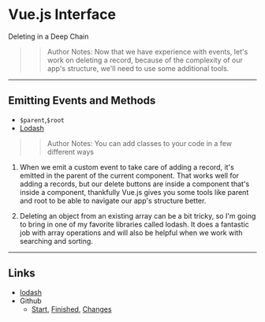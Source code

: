 <!-- .slide: data-state="title" -->
# Vue.js Interface
Deleting in a Deep Chain

>> Author Notes: Now that we have experience with events, let's work on deleting a record, because of the complexity of our app's structure, we'll need to use some additional tools.

---

## Emitting Events and Methods

- `$parent`,`$root`
- [Lodash](https://lodash.com/)

>> Author Notes: You can add classes to your code in a few different ways

1. When we emit a custom event to take care of adding a record, it's emitted in the parent of the current component. That works well for adding a records, but our delete buttons are inside a component that's inside a component, thankfully Vue.js gives you some tools like parent and root to be able to navigate our app's structure better.

1. Deleting an object from an existing array can be a bit tricky, so I'm going to bring in one of my favorite libraries called lodash. It does a fantastic job with array operations and will also be helpful when we work with searching and sorting.

---

## Links
- [lodash](https://lodash.com/)
- Github
  - [Start](https://github.com/planetoftheweb/vueinterface/tree/04_03b), [Finished](https://github.com/planetoftheweb/vueinterface/tree/04_03e), [Changes](https://github.com/planetoftheweb/vueinterface/compare/04_02e...04_03e)
